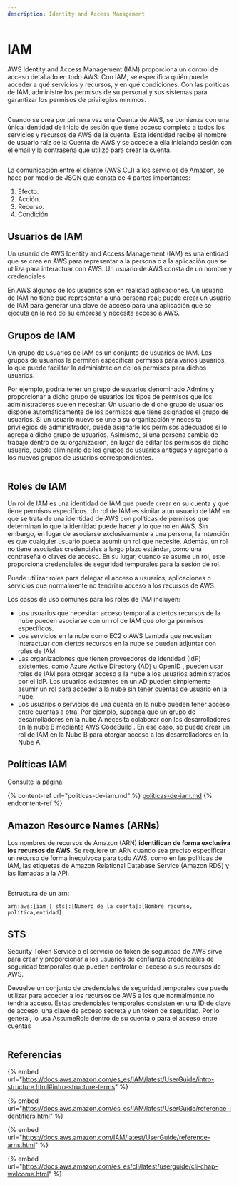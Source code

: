 ```yaml
---
description: Identity and Access Management
---
```


# IAM

AWS Identity and Access Management (IAM) proporciona un control de acceso detallado en todo AWS. Con IAM, se especifica quién puede acceder a qué servicios y recursos, y en qué condiciones. Con las políticas de IAM, administre los permisos de su personal y sus sistemas para garantizar los permisos de privilegios mínimos.

<figure><img src="../../.gitbook/assets/image (9) (1).png" alt=""><figcaption></figcaption></figure>

Cuando se crea por primera vez una Cuenta de AWS, se comienza con una única identidad de inicio de sesión que tiene acceso completo a todos los servicios y recursos de AWS de la cuenta. Esta identidad recibe el nombre de usuario raíz de la Cuenta de AWS y se accede a ella iniciando sesión con el email y la contraseña que utilizó para crear la cuenta.

<figure><img src="../../.gitbook/assets/image (4) (1).png" alt=""><figcaption></figcaption></figure>

La comunicación entre el cliente (AWS CLI) a los servicios de Amazon, se hace por medio de JSON que consta de 4 partes importantes:

1. Efecto.
2. Acción.
3. Recurso.
4. Condición.

## Usuarios de IAM

Un usuario de AWS Identity and Access Management (IAM) es una entidad que se crea en AWS para representar a la persona o a la aplicación que se utiliza para interactuar con AWS. Un usuario de AWS consta de un nombre y credenciales.

En AWS algunos de los usuarios son en realidad aplicaciones. Un usuario de IAM no tiene que representar a una persona real; puede crear un usuario de IAM para generar una clave de acceso para una aplicación que se ejecuta en la red de su empresa y necesita acceso a AWS.

## Grupos de IAM

Un grupo de usuarios de IAM es un conjunto de usuarios de IAM. Los grupos de usuarios le permiten especificar permisos para varios usuarios, lo que puede facilitar la administración de los permisos para dichos usuarios.

Por ejemplo, podría tener un grupo de usuarios denominado Admins y proporcionar a dicho grupo de usuarios los tipos de permisos que los administradores suelen necesitar. Un usuario de dicho grupo de usuarios dispone automáticamente de los permisos que tiene asignados el grupo de usuarios. Si un usuario nuevo se une a su organización y necesita privilegios de administrador, puede asignarle los permisos adecuados si lo agrega a dicho grupo de usuarios. Asimismo, si una persona cambia de trabajo dentro de su organización, en lugar de editar los permisos de dicho usuario, puede eliminarlo de los grupos de usuarios antiguos y agregarlo a los nuevos grupos de usuarios correspondientes.

<figure><img src="../../.gitbook/assets/image (8).png" alt=""><figcaption></figcaption></figure>

## Roles de IAM

Un rol de IAM es una identidad de IAM que puede crear en su cuenta y que tiene permisos específicos. Un rol de IAM es similar a un usuario de IAM en que se trata de una identidad de AWS con políticas de permisos que determinan lo que la identidad puede hacer y lo que no en AWS. Sin embargo, en lugar de asociarse exclusivamente a una persona, la intención es que cualquier usuario pueda asumir un rol que necesite. Además, un rol no tiene asociadas credenciales a largo plazo estándar, como una contraseña o claves de acceso. En su lugar, cuando se asume un rol, este proporciona credenciales de seguridad temporales para la sesión de rol.

Puede utilizar roles para delegar el acceso a usuarios, aplicaciones o servicios que normalmente no tendrían acceso a los recursos de AWS.

Los casos de uso comunes para los roles de IAM incluyen:

* Los usuarios que necesitan acceso temporal a ciertos recursos de la nube pueden asociarse con un rol de IAM que otorga permisos específicos.
* Los servicios en la nube como EC2 o AWS Lambda que necesitan interactuar con ciertos recursos en la nube se pueden adjuntar con roles de IAM.
* Las organizaciones que tienen proveedores de identidad (IdP) existentes, como Azure Active Directory (AD) u OpenID , pueden usar roles de IAM para otorgar acceso a la nube a los usuarios administrados por el IdP. Los usuarios existentes en un AD pueden simplemente asumir un rol para acceder a la nube sin tener cuentas de usuario en la nube.
* Los usuarios o servicios de una cuenta en la nube pueden tener acceso entre cuentas a otra. Por ejemplo, suponga que un grupo de desarrolladores en la nube A necesita colaborar con los desarrolladores en la nube B mediante AWS CodeBuild . En ese caso, se puede crear un rol de IAM en la Nube B para otorgar acceso a los desarrolladores en la Nube A.

## Políticas IAM

Consulte la página:

{% content-ref url="politicas-de-iam.md" %}
[politicas-de-iam.md](politicas-de-iam.md)
{% endcontent-ref %}

## Amazon Resource Names (ARNs)

Los nombres de recursos de Amazon (ARN) **identifican de forma exclusiva los recursos de AWS**. Se requiere un ARN cuando sea preciso especificar un recurso de forma inequívoca para todo AWS, como en las políticas de IAM, las etiquetas de Amazon Relational Database Service (Amazon RDS) y las llamadas a la API.

<figure><img src="../../.gitbook/assets/image (5) (2).png" alt=""><figcaption></figcaption></figure>

Estructura de un arn:

```
arn:aws:[iam | sts]:[Numero de la cuenta]:[Nombre recurso, política,entidad]
```

## STS

Security Token Service o el servicio de token de seguridad de AWS sirve para crear y proporcionar a los usuarios de confianza credenciales de seguridad temporales que pueden controlar el acceso a sus recursos de AWS.&#x20;

Devuelve un conjunto de credenciales de seguridad temporales que puede utilizar para acceder a los recursos de AWS a los que normalmente no tendría acceso. Estas credenciales temporales consisten en una ID de clave de acceso, una clave de acceso secreta y un token de seguridad. Por lo general, lo usa AssumeRole dentro de su cuenta o para el acceso entre cuentas

<figure><img src="../../.gitbook/assets/image (5).png" alt=""><figcaption></figcaption></figure>

## Referencias

{% embed url="https://docs.aws.amazon.com/es_es/IAM/latest/UserGuide/intro-structure.html#intro-structure-terms" %}

{% embed url="https://docs.aws.amazon.com/es_es/IAM/latest/UserGuide/reference_identifiers.html" %}

{% embed url="https://docs.aws.amazon.com/IAM/latest/UserGuide/reference-arns.html" %}

{% embed url="https://docs.aws.amazon.com/es_es/cli/latest/userguide/cli-chap-welcome.html" %}

